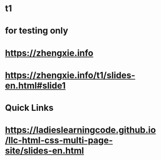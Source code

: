 # t1
# for testing only
# https://zhengxie.info
###  
# https://zhengxie.info/t1/slides-en.html#slide1
###  
# Quick Links
# https://ladieslearningcode.github.io/llc-html-css-multi-page-site/slides-en.html
